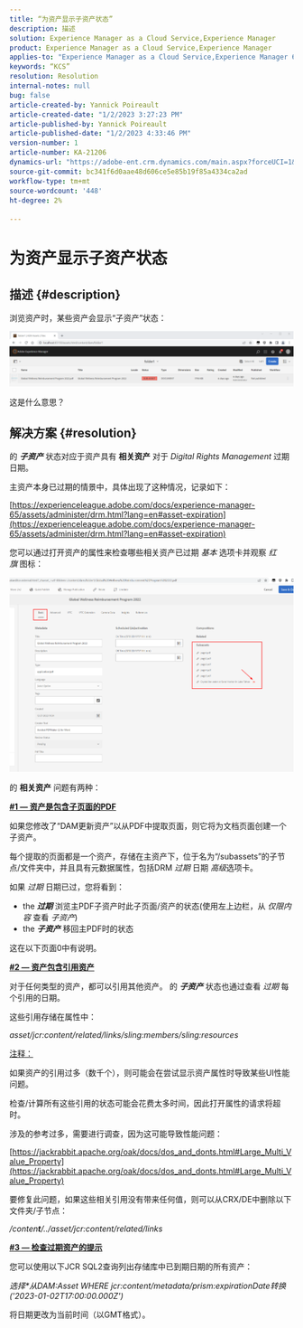 ```yaml
---
title: “为资产显示子资产状态”
description: 描述
solution: Experience Manager as a Cloud Service,Experience Manager
product: Experience Manager as a Cloud Service,Experience Manager
applies-to: "Experience Manager as a Cloud Service,Experience Manager 6.5,Experience Manager"
keywords: “KCS”
resolution: Resolution
internal-notes: null
bug: false
article-created-by: Yannick Poireault
article-created-date: "1/2/2023 3:27:23 PM"
article-published-by: Yannick Poireault
article-published-date: "1/2/2023 4:33:46 PM"
version-number: 1
article-number: KA-21206
dynamics-url: "https://adobe-ent.crm.dynamics.com/main.aspx?forceUCI=1&pagetype=entityrecord&etn=knowledgearticle&id=b9a935ed-b18a-ed11-81ac-6045bd006ce9"
source-git-commit: bc341f6d0aae48d606ce5e85b19f85a4334ca2ad
workflow-type: tm+mt
source-wordcount: '448'
ht-degree: 2%

---
```


# 为资产显示子资产状态

## 描述 {#description}


浏览资产时，某些资产会显示“子资产”状态：

![](assets/___798b0791-ba8a-ed11-81ac-6045bd006ce9___.png)

这是什么意思？


## 解决方案 {#resolution}


的 <b>*子资产</b>* 状态对应于资产具有 <b>相关资产</b> 对于 *Digital Rights Management* 过期日期。

主资产本身已过期的情景中，具体出现了这种情况，记录如下：

[https://experienceleague.adobe.com/docs/experience-manager-65/assets/administer/drm.html?lang=en#asset-expiration](https://experienceleague.adobe.com/docs/experience-manager-65/assets/administer/drm.html?lang=en#asset-expiration)

您可以通过打开资产的属性来检查哪些相关资产已过期 *基本* 选项卡并观察 *红旗* 图标：

![](assets/6269940b-b98a-ed11-81ac-6045bd006ce9.png)



的 <b>相关资产</b> 问题有两种：

<u><b>#1 — 资产是包含子页面的PDF</b></u>

如果您修改了“DAM更新资产”以从PDF中提取页面，则它将为文档页面创建一个子资产。

每个提取的页面都是一个资产，存储在主资产下，位于名为“/subassets”的子节点/文件夹中，并且具有元数据属性，包括DRM *过期* 日期 *高级*&#x200B;选项卡。

如果 *过期* 日期已过，您将看到：

- the <b>*过期</b>* 浏览主PDF子资产时此子页面/资产的状态(使用左上边栏，从 *仅限内容* 查看 *子资产*)
- the <b>*子资产</b>* 移回主PDF时的状态


这在以下页面0中有说明。



<u><b>#2 — 资产包含引用资产</b></u>

对于任何类型的资产，都可以引用其他资产。 的 <b>*子资产</b>* 状态也通过查看 *过期* 每个引用的日期。

这些引用存储在属性中：

*asset/jcr:content/related/links/sling:members/sling:resources*

<u>注释：</u>

如果资产的引用过多（数千个），则可能会在尝试显示资产属性时导致某些UI性能问题。

检查/计算所有这些引用的状态可能会花费太多时间，因此打开属性的请求将超时。

涉及的参考过多，需要进行调查，因为这可能导致性能问题：

[https://jackrabbit.apache.org/oak/docs/dos_and_donts.html#Large_Multi_Value_Property](https://jackrabbit.apache.org/oak/docs/dos_and_donts.html#Large_Multi_Value_Property)

要修复此问题，如果这些相关引用没有带来任何值，则可以从CRX/DE中删除以下文件夹/子节点：

*/conten<b>t</b>/../asset/jcr:content/related/links*



<u><b>#3 — 检查过期资产的提示</b></u>

您可以使用以下JCR SQL2查询列出存储库中已到期日期的所有资产：

*选择\*从DAM:Asset WHERE jcr:content/metadata/prism:expirationDate转换(&#39;2023-01-02T17:00:00.000Z&#39;)*



将日期更改为当前时间（以GMT格式）。
